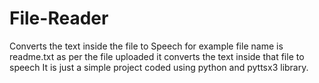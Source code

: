 # File-Reader
Converts the text inside the file to Speech
for example file name is readme.txt as per the file uploaded it converts the text inside that file to speech
It is just a simple project coded using python and pyttsx3 library.
